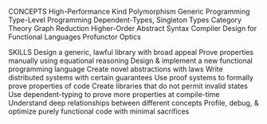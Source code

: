 CONCEPTS
High-Performance
Kind Polymorphism
Generic Programming
Type-Level Programming
Dependent-Types, Singleton Types
Category Theory
Graph Reduction
Higher-Order Abstract Syntax
Compiler Design for Functional Languages
Profunctor Optics

SKILLS
Design a generic, lawful library with broad appeal
Prove properties manually using equational reasoning
Design & implement a new functional programming language
Create novel abstractions with laws
Write distributed systems with certain guarantees
Use proof systems to formally prove properties of code
Create libraries that do not permit invalid states
Use dependent-typing to prove more properties at compile-time
Understand deep relationships between different concepts
Profile, debug, & optimize purely functional code with minimal sacrifices